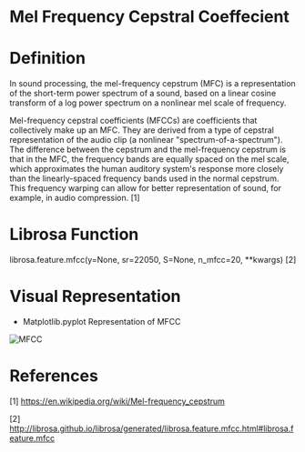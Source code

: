 # Mel Frequency Cepstral Coeffecient

# Definition

In sound processing, the mel-frequency cepstrum (MFC) is a representation of the short-term power spectrum of a sound, based on a linear cosine transform of a log power spectrum on a nonlinear mel scale of frequency.

Mel-frequency cepstral coefficients (MFCCs) are coefficients that collectively make up an MFC. They are derived from a type of cepstral representation of the audio clip (a nonlinear "spectrum-of-a-spectrum"). The difference between the cepstrum and the mel-frequency cepstrum is that in the MFC, the frequency bands are equally spaced on the mel scale, which approximates the human auditory system's response more closely than the linearly-spaced frequency bands used in the normal cepstrum. This frequency warping can allow for better representation of sound, for example, in audio compression. [1]


# Librosa Function 

librosa.feature.mfcc(y=None, sr=22050, S=None, n_mfcc=20, **kwargs) [2]

# Visual Representation

- Matplotlib.pyplot Representation of MFCC

![MFCC](http://librosa.github.io/librosa/_images/librosa-feature-mfcc-1.png)

# References

[1] https://en.wikipedia.org/wiki/Mel-frequency_cepstrum

[2] http://librosa.github.io/librosa/generated/librosa.feature.mfcc.html#librosa.feature.mfcc